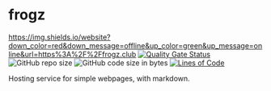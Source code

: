 # frogz
https://img.shields.io/website?down_color=red&down_message=offline&up_color=green&up_message=online&url=https%3A%2F%2Ffrogz.club
[![Quality Gate Status](https://sonarcloud.io/api/project_badges/measure?project=taislin_frogz&metric=alert_status)](https://sonarcloud.io/summary/new_code?id=taislin_frogz)
![GitHub repo size](https://img.shields.io/github/repo-size/taislin/frogz)
![GitHub code size in bytes](https://img.shields.io/github/languages/code-size/taislin/frogz)
[![Lines of Code](https://sonarcloud.io/api/project_badges/measure?project=taislin_frogz&metric=ncloc)](https://sonarcloud.io/summary/new_code?id=taislin_frogz)

 Hosting service for simple webpages, with markdown.
